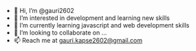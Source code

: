 - 👋 Hi, I’m @gauri2602
- 👀 I’m interested in development and learning new skills
- 🌱 I’m currently learning javascript and web development skills
- 💞️ I’m looking to collaborate on ...
- 📫 Reach me at gauri.kapse2602@gmail.com

<!---
gauri2602/gauri2602 is a ✨ special ✨ repository because its `README.md` (this file) appears on your GitHub profile.
You can click the Preview link to take a look at your changes.
--->

